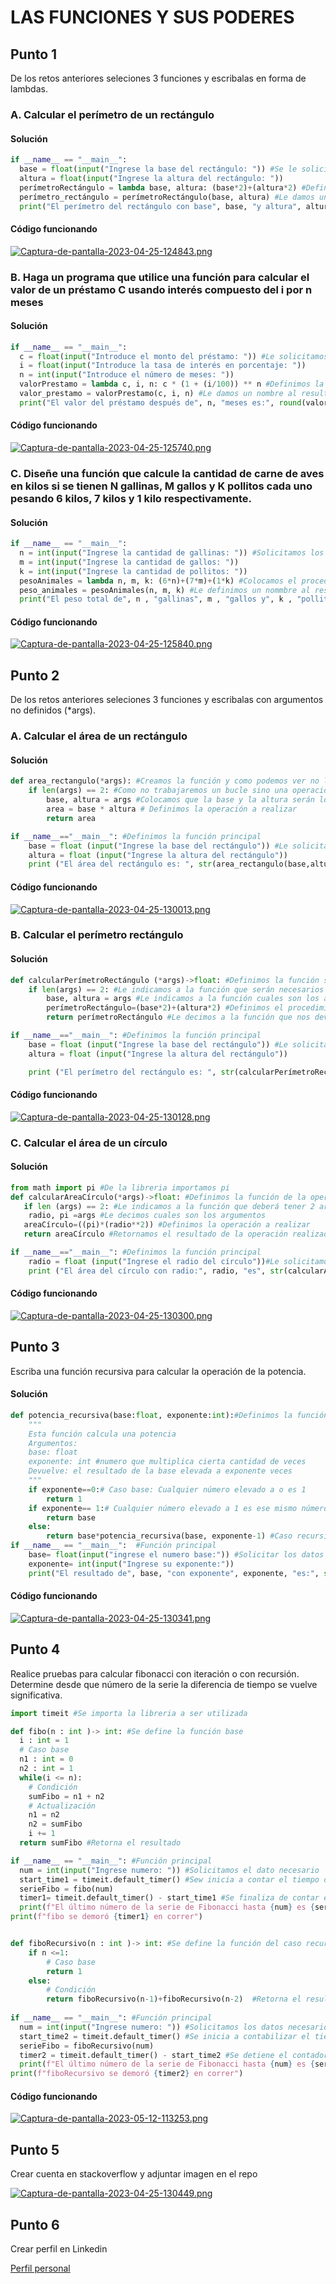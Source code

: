# LAS FUNCIONES Y SUS PODERES
## Punto 1

De los retos anteriores seleciones 3 funciones y escribalas en forma de lambdas.

### A. Calcular el perímetro de un rectángulo

#### Solución

``` python
if __name__ == "__main__":
  base = float(input("Ingrese la base del rectángulo: ")) #Se le solicita al usuario que ingrese los datos para poder realizar la operación
  altura = float(input("Ingrese la altura del rectángulo: "))
  perímetroRectángulo = lambda base, altura: (base*2)+(altura*2) #Definimos la operación por medio de lamba
  perímetro_rectángulo = perímetroRectángulo(base, altura) #Le damos un nombre al resultado de la operación
  print("El perímetro del rectángulo con base", base, "y altura", altura, "es", perímetro_rectángulo) #Imprimimos el resultado
```

#### Código funcionando

[![Captura-de-pantalla-2023-04-25-124843.png](https://i.postimg.cc/ht261nsZ/Captura-de-pantalla-2023-04-25-124843.png)](https://postimg.cc/3kDt3PP2)

### B. Haga un programa que utilice una función para calcular el valor de un préstamo C usando interés compuesto del i por n meses

#### Solución

``` python
if __name__ == "__main__":
  c = float(input("Introduce el monto del préstamo: ")) #Le solicitamos al usuario que ingrese los datos necesarios para la operación
  i = float(input("Introduce la tasa de interés en porcentaje: "))
  n = int(input("Introduce el número de meses: "))
  valorPrestamo = lambda c, i, n: c * (1 + (i/100)) ** n #Definimos la operación a realizar
  valor_prestamo = valorPrestamo(c, i, n) #Le damos un nombre al resultado de la operación anterior 
  print("El valor del préstamo después de", n, "meses es:", round(valor_prestamo, 3)) #Imprimimos el resultado
```

#### Código funcionando

[![Captura-de-pantalla-2023-04-25-125740.png](https://i.postimg.cc/Bv4FfQqM/Captura-de-pantalla-2023-04-25-125740.png)](https://postimg.cc/VJZvjw0C)

### C. Diseñe una función que calcule la cantidad de carne de aves en kilos si se tienen N gallinas, M gallos y K pollitos cada uno pesando 6 kilos, 7 kilos y 1 kilo respectivamente.

#### Solución

``` python
if __name__ == "__main__":
  n = int(input("Ingrese la cantidad de gallinas: ")) #Solicitamos los datos con los que vamos a hacer el procedimiento
  m = int(input("Ingrese la cantidad de gallos: "))
  k = int(input("Ingrese la cantidad de pollitos: "))
  pesoAnimales = lambda n, m, k: (6*n)+(7*m)+(1*k) #Colocamos el procedimiento en forma de Lambda
  peso_animales = pesoAnimales(n, m, k) #Le definimos un nommbre al resultado del procedimiento
  print("El peso total de", n , "gallinas", m , "gallos y", k , "pollitos es de", peso_animales, "kg") #Imprimimos el resultado
```

#### Código funcionando

[![Captura-de-pantalla-2023-04-25-125840.png](https://i.postimg.cc/wMp789Y9/Captura-de-pantalla-2023-04-25-125840.png)](https://postimg.cc/qh1k2V7F)

## Punto 2

De los retos anteriores seleciones 3 funciones y escribalas con argumentos no definidos (*args).

### A. Calcular el área de un rectángulo

#### Solución

``` python
def area_rectangulo(*args): #Creamos la función y como podemos ver no le otorgamos argumentos definidos
    if len(args) == 2: #Como no trabajaremos un bucle sino una operación definida entonces definimos que se deberan ingresar 2 argumentos
        base, altura = args #Colocamos que la base y la altura serán los argumentos a ingresar
        area = base * altura # Definimos la operación a realizar
        return area

if __name__=="__main__": #Definimos la función principal
    base = float (input("Ingrese la base del rectángulo")) #Le solicitamos al usuario que ingrese los datos necesarios
    altura = float (input("Ingrese la altura del rectángulo"))
    print ("El área del rectángulo es: ", str(area_rectangulo(base,altura))) #Imprimimos el resultado}
```

#### Código funcionando

[![Captura-de-pantalla-2023-04-25-130013.png](https://i.postimg.cc/MGp7Q6X2/Captura-de-pantalla-2023-04-25-130013.png)](https://postimg.cc/K1C3XynJ)

### B. Calcular el perímetro rectángulo

#### Solución

``` python
def calcularPerímetroRectángulo (*args)->float: #Definimos la función sin argumentos
    if len(args) == 2: #Le indicamos a la función que serán necesarios 2 argumentos para que pueda operarse 
        base, altura = args #Le indicamos a la función cuales son los argumentos para que funcione
        perímetroRectángulo=(base*2)+(altura*2) #Definimos el procedimiento a realizar
        return perímetroRectángulo #Le decimos a la función que nos devuelva el resultado de la operación anterior

if __name__=="__main__": #Definimos la función principal
    base = float (input("Ingrese la base del rectángulo")) #Le solicitamos al usuario que ingrese los datos necesarios para la función
    altura = float (input("Ingrese la altura del rectángulo"))

    print ("El perímetro del rectángulo es: ", str(calcularPerímetroRectángulo(base,altura)))#Imprimimos el resultado final
```

#### Código funcionando

[![Captura-de-pantalla-2023-04-25-130128.png](https://i.postimg.cc/pLG93DV4/Captura-de-pantalla-2023-04-25-130128.png)](https://postimg.cc/xXmTzNz3)

### C. Calcular el área de un círculo

#### Solución

``` python
from math import pi #De la libreria importamos pi
def calcularAreaCírculo(*args)->float: #Definimos la función de la operación
   if len (args) == 2: #Le indicamos a la función que deberá tener 2 argumentos para que funcione
    radio, pi =args #Le decimos cuales son los argumentos 
   areaCírculo=((pi)*(radio**2)) #Definimos la operación a realizar
   return areaCírculo #Retornamos el resultado de la operación realizada

if __name__=="__main__": #Definimos la función principal
    radio = float (input("Ingrese el radio del círculo"))#Le solicitamos al usuario que ingrese el dato necesario
    print ("El área del círculo con radio:", radio, "es", str(calcularAreaCírculo(radio,pi))) #Imprimimos el resultado
```
#### Código funcionando

[![Captura-de-pantalla-2023-04-25-130300.png](https://i.postimg.cc/wj7xynH4/Captura-de-pantalla-2023-04-25-130300.png)](https://postimg.cc/bZff4CZ1)

## Punto 3

Escriba una función recursiva para calcular la operación de la potencia.

#### Solución

``` python
def potencia_recursiva(base:float, exponente:int):#Definimos la función para la operación
    """
    Esta función calcula una potencia
    Argumentos:
    base: float 
    exponente: int #numero que multiplica cierta cantidad de veces
    Devuelve: el resultado de la base elevada a exponente veces
    """
    if exponente==0:# Caso base: Cualquier número elevado a o es 1
        return 1
    if exponente== 1:# Cualquier número elevado a 1 es ese mismo número
        return base
    else:
        return base*potencia_recursiva(base, exponente-1) #Caso recursivo
if __name__ == "__main__":  #Función principal
    base= float(input("ingrese el numero base:")) #Solicitar los datos necesarios
    exponente= int(input("Ingrese su exponente:"))
    print("El resultado de", base, "con exponente", exponente, "es:", str(potencia_recursiva(base, exponente))) #Imprimimos el resultado final
```


#### Código funcionando

[![Captura-de-pantalla-2023-04-25-130341.png](https://i.postimg.cc/sD2sqbBf/Captura-de-pantalla-2023-04-25-130341.png)](https://postimg.cc/yW2MSQX2)

## Punto 4

Realice pruebas para calcular fibonacci con iteración o con recursión. Determine desde que número de la serie la diferencia de tiempo se vuelve significativa.

``` python
import timeit #Se importa la libreria a ser utilizada

def fibo(n : int )-> int: #Se define la función base
  i : int = 1
  # Caso base
  n1 : int = 0
  n2 : int = 1
  while(i <= n):
    # Condición
    sumFibo = n1 + n2
    # Actualización
    n1 = n2
    n2 = sumFibo
    i += 1
  return sumFibo #Retorna el resultado

if __name__ == "__main__": #Función principal
  num = int(input("Ingrese numero: ")) #Solicitamos el dato necesario   
  start_time1 = timeit.default_timer() #Sew inicia a contar el tiempo de ejecución
  serieFibo = fibo(num)
  timer1= timeit.default_timer() - start_time1 #Se finaliza de contar el tiempo de ejecución
  print(f"El último número de la serie de Fibonacci hasta {num} es {serieFibo}") #Se imprimen los resultados
print(f"fibo se demoró {timer1} en correr")


def fiboRecursivo(n : int )-> int: #Se define la función del caso recursivo
    if n <=1:
        # Caso base
        return 1
    else:
        # Condición
        return fiboRecursivo(n-1)+fiboRecursivo(n-2)  #Retorna el resultado
    
if __name__ == "__main__": #Función principal 
  num = int(input("Ingrese numero: ")) #Solicitamos los datos necesarios
  start_time2 = timeit.default_timer() #Se inicia a contabilizar el tiempo
  serieFibo = fiboRecursivo(num)
  timer2 = timeit.default_timer() - start_time2 #Se detiene el contador
  print(f"El último número de la serie de Fibonacci hasta {num} es {serieFibo}") #Se imprimen los resultados
print(f"fiboRecursivo se demoró {timer2} en correr")
```

#### Código funcionando

[![Captura-de-pantalla-2023-05-12-113253.png](https://i.postimg.cc/xjpRMR6H/Captura-de-pantalla-2023-05-12-113253.png)](https://postimg.cc/6TRnNdJ5)

## Punto 5

Crear cuenta en stackoverflow y adjuntar imagen en el repo

[![Captura-de-pantalla-2023-04-25-130449.png](https://i.postimg.cc/B6ykz7Rb/Captura-de-pantalla-2023-04-25-130449.png)](https://postimg.cc/XGfsGLj6)

## Punto 6
Crear perfil en Linkedin

[Perfil personal](https://www.linkedin.com/in/maria-fernanda-duarte-parra-106a7a272/)
